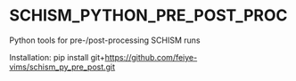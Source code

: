 # SCHISM_PYTHON_PRE_POST_PROC
Python tools for pre-/post-processing SCHISM runs

Installation:
pip install git+https://github.com/feiye-vims/schism_py_pre_post.git
